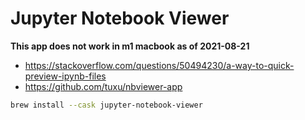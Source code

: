 # Jupyter Notebook Viewer 


**This app does not work in m1 macbook as of 2021-08-21**


- https://stackoverflow.com/questions/50494230/a-way-to-quick-preview-ipynb-files
- https://github.com/tuxu/nbviewer-app


```sh 
brew install --cask jupyter-notebook-viewer
```

